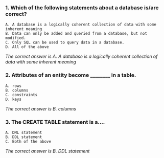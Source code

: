 ### 1. Which of the following statements about a database is/are correct?
    A. A database is a logically coherent collection of data with some inherent meaning
    B. Data can only be added and queried from a database, but not modified.
    C. Only SQL can be used to query data in a database.
    D. All of the above

_The correct answer is A. A database is a logically coherent collection of data with some inherent meaning_
### 2. Attributes of an entity become ________ in a table.
    A. rows
    B. columns
    C. constraints
    D. keys

_The correct answer is B. columns_
### 3. The CREATE TABLE statement is a....
    A. DML statement
    B. DDL statement
    C. Both of the above

_The correct answer is B. DDL statement_
